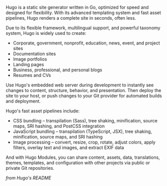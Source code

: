 Hugo is a static site generator written in Go, optimized for speed and designed for flexibility. With its advanced templating system and fast asset pipelines, Hugo renders a complete site in seconds, often less.

Due to its flexible framework, multilingual support, and powerful taxonomy system, Hugo is widely used to create:

- Corporate, government, nonprofit, education, news, event, and project sites
- Documentation sites
- Image portfolios
- Landing pages
- Business, professional, and personal blogs
- Resumes and CVs

Use Hugo's embedded web server during development to instantly see changes to content, structure, behavior, and presentation. Then deploy the site to your host, or push changes to your Git provider for automated builds and deployment.

Hugo's fast asset pipelines include:

- CSS bundling – transpilation (Sass), tree shaking, minification, source maps, SRI hashing, and PostCSS integration
- JavaScript bundling – transpilation (TypeScript, JSX), tree shaking, minification, source maps, and SRI hashing
- Image processing – convert, resize, crop, rotate, adjust colors, apply filters, overlay text and images, and extract EXIF data

And with Hugo Modules, you can share content, assets, data, translations, themes, templates, and configuration with other projects via public or private Git repositories.

*from Hugo's README*